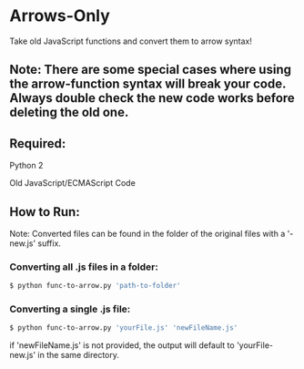 # Arrows-Only
Take old JavaScript functions and convert them to arrow syntax!

## Note: There are some special cases where using the arrow-function syntax will break your code. Always double check the new code works before deleting the old one.

## Required:
Python 2

Old JavaScript/ECMAScript Code

## How to Run:
Note: Converted files can be found in the folder of the original files with a '-new.js' suffix.
### Converting all .js files in a folder:
```bash
$ python func-to-arrow.py 'path-to-folder'
```

### Converting a single .js file:
```bash
$ python func-to-arrow.py 'yourFile.js' 'newFileName.js'
```
if 'newFileName.js' is not provided, the output will default to 'yourFile-new.js' in the same directory.
